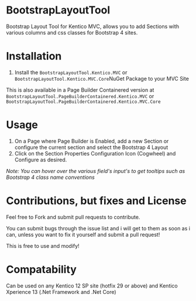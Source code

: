 
# BootstrapLayoutTool
Bootstrap Layout Tool for Kentico MVC, allows you to add Sections with various columns and css classes for Bootstrap 4 sites.

# Installation
1. Install the `BootstrapLayoutTool.Kentico.MVC` or `BootstrapLayoutTool.Kentico.MVC.Core`NuGet Package to your MVC Site

This is also available in a Page Builder Containered version at `BootstrapLayoutTool.PageBuilderContainered.Kentico.MVC` or `BootstrapLayoutTool.PageBuilderContainered.Kentico.MVC.Core`

# Usage
1. On a Page where Page Builder is Enabled, add a new Section or configure the current section and select the Bootstrap 4 Layout
1. Click on the Section Properties Configuration Icon (Cogwheel) and Configure as desired.

*Note: You can hover over the various field's input's to get tooltips such as Bootstrap 4 class name conventions*

# Contributions, but fixes and License
Feel free to Fork and submit pull requests to contribute.

You can submit bugs through the issue list and i will get to them as soon as i can, unless you want to fix it yourself and submit a pull request!

This is free to use and modify!

# Compatability
Can be used on any Kentico 12 SP site (hotfix 29 or above) and Kentico Xperience 13 (.Net Framework and .Net Core)
